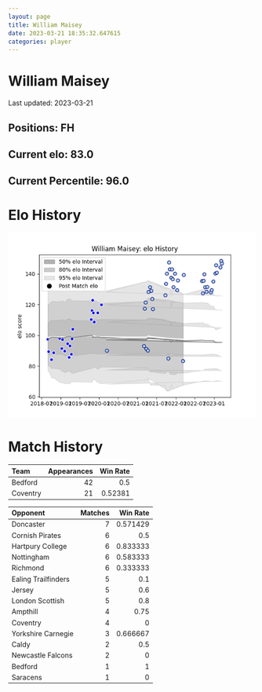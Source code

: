 ```yaml
---  
layout: page  
title: William Maisey  
date: 2023-03-21 18:35:32.647615  
categories: player  
---
```

# William Maisey


Last updated: 2023-03-21
## Positions: FH

## Current elo: 83.0

## Current Percentile: 96.0

# Elo History


![elo history](history_WilliamMaisey.png)
# Match History


| Team     |   Appearances |   Win Rate |
|:---------|--------------:|-----------:|
| Bedford  |            42 |    0.5     |
| Coventry |            21 |    0.52381 |

| Opponent            |   Matches |   Win Rate |
|:--------------------|----------:|-----------:|
| Doncaster           |         7 |   0.571429 |
| Cornish Pirates     |         6 |   0.5      |
| Hartpury College    |         6 |   0.833333 |
| Nottingham          |         6 |   0.583333 |
| Richmond            |         6 |   0.333333 |
| Ealing Trailfinders |         5 |   0.1      |
| Jersey              |         5 |   0.6      |
| London Scottish     |         5 |   0.8      |
| Ampthill            |         4 |   0.75     |
| Coventry            |         4 |   0        |
| Yorkshire Carnegie  |         3 |   0.666667 |
| Caldy               |         2 |   0.5      |
| Newcastle Falcons   |         2 |   0        |
| Bedford             |         1 |   1        |
| Saracens            |         1 |   0        |